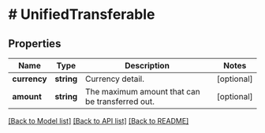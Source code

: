 # # UnifiedTransferable

## Properties

Name | Type | Description | Notes
------------ | ------------- | ------------- | -------------
**currency** | **string** | Currency detail. | [optional] 
**amount** | **string** | The maximum amount that can be transferred out. | [optional] 

[[Back to Model list]](../../README.md#documentation-for-models) [[Back to API list]](../../README.md#documentation-for-api-endpoints) [[Back to README]](../../README.md)
